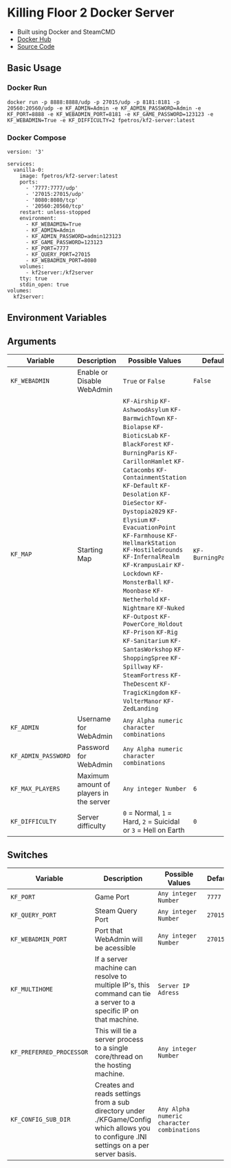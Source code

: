 # Killing Floor 2 Docker Server

- Built using Docker and SteamCMD
- [Docker Hub](https://hub.docker.com/r/fpetros/kf2-server)
- [Source Code](https://github.com/fpetros1/kf2-server)

## Basic Usage

### Docker Run
```
docker run -p 8888:8888/udp -p 27015/udp -p 8181:8181 -p 20560:20560/udp -e KF_ADMIN=Admin -e KF_ADMIN_PASSWORD=Admin -e KF_PORT=8888 -e KF_WEBADMIN_PORT=8181 -e KF_GAME_PASSWORD=123123 -e KF_WEBADMIN=True -e KF_DIFFICULTY=2 fpetros/kf2-server:latest
```

### Docker Compose
```
version: '3'

services:
  vanilla-0:
    image: fpetros/kf2-server:latest
    ports:
      - '7777:7777/udp'
      - '27015:27015/udp'
      - '8080:8080/tcp'
      - '20560:20560/tcp'
    restart: unless-stopped
    environment:
      - KF_WEBADMIN=True
      - KF_ADMIN=Admin
      - KF_ADMIN_PASSWORD=admin123123
      - KF_GAME_PASSWORD=123123
      - KF_PORT=7777
      - KF_QUERY_PORT=27015
      - KF_WEBADMIN_PORT=8080
    volumes:
      - kf2server:/kf2server
    tty: true
    stdin_open: true
volumes:
  kf2server:
```

## Environment Variables

## Arguments
| Variable         | Description                | Possible Values               | Default       |
-------------------|----------------------------|-------------------------------|---------------|
| ```KF_WEBADMIN```| Enable or Disable WebAdmin | ``` True ``` or ``` False ``` | ``` False ``` |
| ```KF_MAP```     | Starting Map               | ```KF-Airship``` ```KF-AshwoodAsylum``` ```KF-BarmwichTown``` ```KF-Biolapse``` ```KF-BioticsLab``` ```KF-BlackForest``` ```KF-BurningParis``` ```KF-CarillonHamlet``` ```KF-Catacombs``` ```KF-ContainmentStation``` ```KF-Default``` ```KF-Desolation``` ```KF-DieSector``` ```KF-Dystopia2029``` ```KF-Elysium``` ```KF-EvacuationPoint``` ```KF-Farmhouse``` ```KF-HellmarkStation``` ```KF-HostileGrounds``` ```KF-InfernalRealm``` ```KF-KrampusLair``` ```KF-Lockdown``` ```KF-MonsterBall``` ```KF-Moonbase``` ```KF-Netherhold``` ```KF-Nightmare``` ```KF-Nuked``` ```KF-Outpost``` ```KF-PowerCore_Holdout``` ```KF-Prison``` ```KF-Rig``` ```KF-Sanitarium``` ```KF-SantasWorkshop``` ```KF-ShoppingSpree``` ```KF-Spillway``` ```KF-SteamFortress``` ```KF-TheDescent``` ```KF-TragicKingdom``` ```KF-VolterManor``` ```KF-ZedLanding``` | ``` KF-BurningParis ``` |
| ```KF_ADMIN```   | Username for WebAdmin      | ``` Any Alpha numeric character combinations ```||
| ```KF_ADMIN_PASSWORD```| Password for WebAdmin      | ``` Any Alpha numeric character combinations ```||
| ```KF_MAX_PLAYERS```| Maximum amount of players in the server | ``` Any integer Number ```| ``` 6 ```|
| ```KF_DIFFICULTY```| Server difficulty | ``` 0 ``` = Normal, ```1``` = Hard, ```2``` = Suicidal or ```3``` = Hell on Earth | ``` 0 ``` |

## Switches
| Variable         | Description                | Possible Values               | Default       |
-------------------|----------------------------|-------------------------------|---------------|
| ```KF_PORT```| Game Port | ``` Any integer Number ``` | ``` 7777 ``` |
| ```KF_QUERY_PORT```| Steam Query Port | ``` Any integer Number ``` | ``` 27015 ``` |
| ```KF_WEBADMIN_PORT```| Port that WebAdmin will be acessible | ``` Any integer Number ``` | ``` 27015 ``` |
| ```KF_MULTIHOME```| If a server machine can resolve to multiple IP's, this command can tie a server to a specific IP on that machine.  | ``` Server IP Adress ``` ||
| ```KF_PREFERRED_PROCESSOR```| This will tie a server process to a single core/thread on the hosting machine.  | ``` Any integer Number ``` ||
| ```KF_CONFIG_SUB_DIR```| Creates and reads settings from a sub directory under ./KFGame/Config which allows you to configure .INI settings on a per server basis. | ``` Any Alpha numeric character combinations ``` ||
